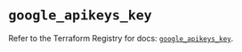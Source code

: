 # `google_apikeys_key`

Refer to the Terraform Registry for docs: [`google_apikeys_key`](https://registry.terraform.io/providers/hashicorp/google/6.41.0/docs/resources/apikeys_key).
